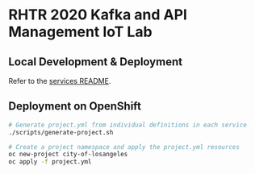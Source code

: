 # RHTR 2020 Kafka and API Management IoT Lab

## Local Development & Deployment

Refer to the [services README](/services).

## Deployment on OpenShift

```bash
# Generate project.yml from individual definitions in each service
./scripts/generate-project.sh

# Create a project namespace and apply the project.yml resources
oc new-project city-of-losangeles
oc apply -f project.yml
```

